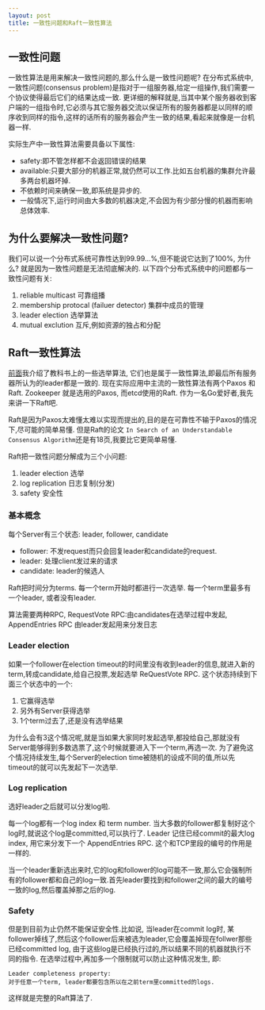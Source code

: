 ```yaml
---
layout: post
title: 一致性问题和Raft一致性算法
---
```

## 一致性问题
一致性算法是用来解决一致性问题的,那么什么是一致性问题呢? 在分布式系统中,一致性问题(consensus problem)是指对于一组服务器,给定一组操作,我们需要一个协议使得最后它们的结果达成一致. 更详细的解释就是,当其中某个服务器收到客户端的一组指令时,它必须与其它服务器交流以保证所有的服务器都是以同样的顺序收到同样的指令,这样的话所有的服务器会产生一致的结果,看起来就像是一台机器一样.

实际生产中一致性算法需要具备以下属性:

- safety:即不管怎样都不会返回错误的结果
- available:只要大部分的机器正常,就仍然可以工作.比如五台机器的集群允许最多两台机器坏掉.
- 不依赖时间来确保一致,即系统是异步的.
- 一般情况下,运行时间由大多数的机器决定,不会因为有少部分慢的机器而影响总体效率.

## 为什么要解决一致性问题?
我们可以说一个分布式系统可靠性达到99.99...%,但不能说它达到了100%, 为什么? 就是因为一致性问题是无法彻底解决的. 以下四个分布式系统中的问题都与一致性问题有关:

1. reliable multicast 可靠组播
2. membership protocal (failuer detector) 集群中成员的管理
3. leader election 选举算法
4. mutual exclution 互斥,例如资源的独占和分配

## Raft一致性算法
[前面](http://daizuozhuo.github.io/leader-election/)我介绍了教科书上的一些选举算法, 它们也是属于一致性算法,即最后所有服务器所认为的leader都是一致的. 现在实际应用中主流的一致性算法有两个Paxos 和 Raft. Zookeeper 就是选用的Paxos, 而etcd使用的Raft. 作为一名Go爱好者,我先来讲一下Raft吧.

Raft是因为Paxos太难懂太难以实现而提出的,目的是在可靠性不输于Paxos的情况下,尽可能的简单易懂. 但是Raft的论文 `In Search of an Understandable Consensus Algorithm`还是有18页,我要比它更简单易懂.

Raft把一致性问题分解成为三个小问题:

1. leader election 选举
2. log replication 日志复制(分发)
3. safety 安全性

### 基本概念
每个Server有三个状态: leader, follower, candidate

- follower: 不发request而只会回复leader和candidate的request.
- leader: 处理client发过来的请求
- candidate: leader的候选人

Raft把时间分为terms. 每一个term开始时都进行一次选举. 每一个term里最多有一个leader, 或者没有leader.

算法需要两种RPC, RequestVote RPC:由candidates在选举过程中发起, AppendEntries RPC 由leader发起用来分发日志

### Leader election
如果一个follower在election timeout的时间里没有收到leader的信息,就进入新的term,转成candidate,给自己投票,发起选举 ReQuestVote RPC. 这个状态持续到下面三个状态中的一个:
	
1. 它赢得选举
2. 另外有Server获得选举
3. 1个term过去了,还是没有选举结果

为什么会有3这个情况呢,就是当如果大家同时发起选举,都投给自己,那就没有Server能够得到多数选票了,这个时候就要进入下一个term,再选一次. 为了避免这个情况持续发生,每个Server的election time被随机的设成不同的值,所以先timeout的就可以先发起下一次选举.

### Log replication
选好leader之后就可以分发log啦.

每一个log都有一个log index 和 term number. 当大多数的follower都复制好这个log时,就说这个log是committed,可以执行了. Leader 记住已经commit的最大log index, 用它来分发下一个 AppendEntries RPC. 这个和TCP里段的编号的作用是一样的.

当一个leader重新选出来时,它的log和follower的log可能不一致,那么它会强制所有的follower都和自己的log一致.首先leader要找到和follower之间的最大的编号一致的log,然后覆盖掉那之后的log.

### Safety
但是到目前为止仍然不能保证安全性.比如说, 当leader在commit log时, 某follower掉线了,然后这个follower后来被选为leader,它会覆盖掉现在follwer那些已经committed log, 由于这些log是已经执行过的,所以结果不同的机器就执行不同的指令. 在选举过程中,再加多一个限制就可以防止这种情况发生, 即:

````
Leader completeness property: 
对于任意一个term, leader都要包含所以在之前term里committed的logs.
````
	
这样就是完整的Raft算法了.
 






